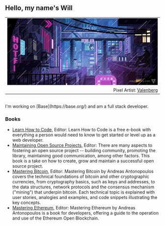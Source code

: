 ## Hello, my name's Will
<table align="center">
  <tr>
    <td width="100%" align="center">
      <a href="https://wbnns.com/">
        <img src="https://github.com/wbnns/wbnns/raw/master/hello.gif">
      </a>
    </td>
  </tr>
  <tr>
    <td width="100%" align="right">
      Pixel Artist: <a href="https://www.deviantart.com/valenberg">Valenberg</a>
    </td>
  </tr>
</table>
<br/>
I'm working on [Base](https://base.org/) and am a full stack developer.

### Books
+ [Learn How to Code](https://howtocode.trek.io/), Editor: Learn How to Code is a free e-book with everything
  a person would need to know to get started or level up as a web developer.
+ [Maintaining Open Source
  Projects](https://books.thoughtbot.com/assets/maintaining-open-source-projects.pdf), Editor: There are many aspects to fostering
  an open source project -- building community, promoting the library,
maintaining good communication, among other factors. This book is a take on how
to create, grow and maintain a successful open source project.
+ [Mastering Bitcoin](https://github.com/bitcoinbook/bitcoinbook), Editor: Mastering Bitcoin by Andreas Antonopoulos covers
  the technical foundations of bitcoin and other cryptographic currencies, from
cryptography basics, such as keys and addresses, to the data structures, network
protocols and the consensus mechanism ("mining") that underpin bitcoin. Each
technical topic is explained with user stories, analogies and examples, and code
snippets illustrating the key concepts.
+ [Mastering Ethereum](https://github.com/ethereumbook/ethereumbook), Editor:  Mastering Ethereum by Andreas Antonopoulos is a
  book for developers, offering a guide to the operation and use of the Ethereum
Open Blockchain.
